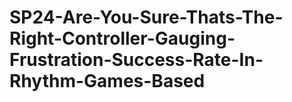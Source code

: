 # SP24-Are-You-Sure-Thats-The-Right-Controller-Gauging-Frustration-Success-Rate-In-Rhythm-Games-Based